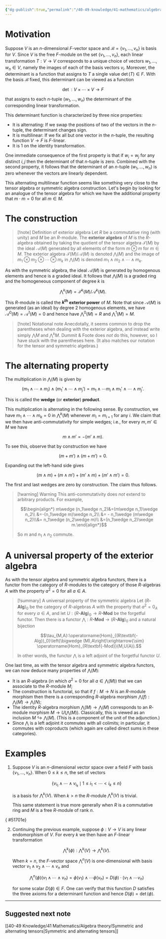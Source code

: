 ```yaml
---
{"dg-publish":true,"permalink":"/40-49-knowledge/41-mathematics/algebra-theory/exterior-algebras/","tags":["algebra_theory"],"updated":"2024-11-04T13:56:40-08:00"}
---
```


# Motivation

Suppose $V$ is an $n$-dimensional $F$-vector space and $\mathcal{B}=\{v_1,\ldots, v_n\}$ is basis for $V$. Since $V$ is the free $F$-module on the set $\{v_1,\ldots, v_n\}$, each linear transformation $T:V\to V$ corresponds to a unique choice of vectors $w_1,\ldots, w_n\in V$, namely the images of each of the basis vectors $v_i$. Moreover, the determinant is a function that assigns to $T$ a single value $\det(T)\in F$. With the basis $\mathcal{B}$ fixed, this determinant can be viewed as a function

$$\det:V\times \cdots \times V\to F$$

that assigns to each $n$-tuple $(w_1,\ldots, w_n)$ the determinant of the corresponding linear transformation.

This determinant function is characterized by three nice properties:
- It is alternating: If we swap the positions of two of the vectors in the $n$-tuple, the determinant changes sign.
- It is multilinear: If we fix all but one vector in the $n$-tuple, the resulting function $V\to F$ is $F$-linear.
- It is 1 on the identity transformation.

One immediate consequence of the first property is that if $w_i=w_j$ for any distinct $i, j$ then the determinant of that $n$-tuple is zero. Combined with the second property, it follows that the determinant of an $n$-tuple $(w_1,\ldots, w_n)$ is zero whenever the vectors are linearly dependent.

This alternating multilinear function seems like something very close to the tensor algebra or symmetric algebra construction. Let's begin by looking for an analogue of the tensor algebra for which we have the additional property that $m\cdot m=0$ for all $m\in M$.

# The construction

>[!note] Definition of exterior algebra
>Let $R$ be a commutative ring (with unity) and $M$ be an $R$-module. The **exterior algebra** of $M$ is the $R$-algebra obtained by taking the quotient of the tensor algebra $\mathcal{T}(M)$ by the ideal $\mathcal{A}(M)$ generated by all elements of the form $m\otimes m$ for $m\in M$. The exterior algebra $\mathcal{T}(M)/\mathcal{A}(M)$ is denoted $\bigwedge (M)$ and the image of $m_1\otimes m_2\otimes \cdots \otimes m_k$ in $\bigwedge (M)$ is denoted $m_1\wedge m_2\wedge \cdots \wedge m_k$.

As with the symmetric algebra, the ideal $\mathcal{A}(M)$ is generated by homogenous elements and hence is a graded ideal. It follows that $\bigwedge (M)$ is a graded ring and the homogeneous component of degree $k$ is

$$\bigwedge^{k} (M)=\mathcal{T}^k(M)/\mathcal{A}^k(M).$$

This $R$-module is called the **$k^{\text{th}}$ exterior power** of $M$. Note that since $\mathcal{A}(M)$ is generated (as an ideal) by degree 2 homogenous elements, we have $\mathcal{A}^0(M)=\mathcal{A}^1 (M) = 0$ and hence have $\bigwedge^0(M)=R$ and $\bigwedge^1(M)=M$.

> [!note] Notational note
> Anecdotally, it seems common to drop the parentheses when dealing with the exterior algebra, and instead write simply $\bigwedge M$ and $\bigwedge^k M$. Dummit & Foote does *not* do this, however, so I have stuck with the parentheses here. (It also matches our notation for the tensor and symmetric algebras.)

# The alternating property

The multiplication in $\bigwedge (M)$ is given by

$$(m_1\wedge \cdots \wedge m_i)\wedge (m_1'\wedge \cdots \wedge m_j')=m_1\wedge \cdots m_i\wedge m_1'\wedge \cdots \wedge m_j'.$$

This is called the **wedge** (or **exterior**) **product**.

This multiplication is alternating in the following sense. By construction, we have $m_1\wedge \cdots \wedge m_k = 0$ in $\bigwedge^k (M)$ whenever $m_i=m_{i+1}$ for any $i$. We claim that we then have anti-commutativity for simple wedges; i.e., for every $m, m'\in M$ we have

$$m\wedge m'=-(m'\wedge m).$$

To see this, observe that by construction we have

$$(m+m')\wedge (m+m')=0.$$

Expanding out the left-hand side gives

$$(m\wedge m)+(m\wedge m')+(m'\wedge m)+(m'\wedge m')=0.$$

The first and last wedges are zero by construction. The claim thus follows.

> [!warning] Warning
> This anti-commutativity does *not* extend to arbitrary products. For example,
> 
> $$\begin{align*} m\wedge (n_1\wedge n_2)&=(m\wedge n_1)\wedge n_2\\ &=-(n_1\wedge m)\wedge n_2\\ &= - n_1\wedge (m\wedge n_2)\\&= n_1\wedge (n_2\wedge m)\\ &=(n_1\wedge n_2)\wedge m.\end{align*}$$
> 
> So $m$ and $n_1\wedge n_2$ commute.

# A universal property of the exterior algebra

As with the tensor algebra and symmetric algebra functors, there is a functor from the category of $R$-modules to the category of those $R$-algebras $A$ with the property $a^2=0$ for all $a\in A$.

> [!summary] A universal property of the symmetric algebra
> Let $(R\textbf{-Alg})_0$ be the category of $R$-algebras $A$ with the property that $a^2=0_A$ for every $a\in A$, and let $U:(R\textbf{-Alg})_0\to R\textbf{-Mod}$ be the forgetful functor. Then there is a functor $\bigwedge:R\textbf{-Mod}\to (R\textbf{-Alg})_0$ and a natural bijection
> 
> $$\tau_{M,A}:\operatorname{Hom}_{(R\textbf{-Alg})_0}\left(\bigwedge (M),A\right)\xrightarrow{\sim} \operatorname{Hom}_{R\textbf{-Mod}}(M,U(A)).$$
> 
> In other words, the functor $\bigwedge$ is a left adjoint of the forgetful functor $U$.

One last time, as with the tensor algebra and symmetric algebra functors, we can now deduce many properties of $\bigwedge (M)$:
- It is an $R$-algebra (in which $a^2=0$ for all $a\in \bigwedge (M)$) that we can associate to the $R$-module $M$;
- The construction is functorial, so that if $f:M\to N$ is an $R$-module morphism then there is a corresponding $R$-algebra morphism $\bigwedge (f):\bigwedge (M)\to \bigwedge (N)$;
- The identity $R$-algebra morphism $\bigwedge (M)\to \bigwedge (M)$ corresponds to an $R$-module morphism $M\to U(\bigwedge (M))$. Classically, this is viewed as an inclusion $M\hookrightarrow \bigwedge (M)$. (This is a component of the unit of the adjunction.)
- Since $\bigwedge$ is a left adjoint it commutes with all colimits; in particular, it commutes with coproducts (which again are called direct sums in these categories).

# Examples

1. Suppose $V$ is an $n$-dimensional vector space over a field $F$ with basis $\{v_1,\ldots, v_n\}$. When $0\leq k\leq n$, the set of vectors
   
   $$\{v_{i_1}\wedge \cdots \wedge v_{i_k}\mid 1\leq i_1<\cdots < i_k\leq n\}$$
   
   is a basis for $\bigwedge^k (V)$. When $k>n$ the $R$-module $\bigwedge^k (V)$ is trivial.
   
   This same statement is true more generally when $R$ is a commutative ring and $M$ is a free $R$-module of rank $n$.

{ #51701e}

2. Continuing the previous example, suppose $\phi:V\to V$ is any linear endomorphism of $V$. For every $k$ we then have an $F$-linear transformation
   
   $$\bigwedge^k (\phi):\bigwedge^k(V)\to \bigwedge^k(V).$$
   
   When $k=n$, the $F$-vector space $\bigwedge^n (V)$ is one-dimensional with basis vector $v_1\wedge v_2\wedge \cdots \wedge v_n$ and
   
   $$\bigwedge^n(\phi)(v_1\wedge \cdots \wedge v_n)=\phi(v_1)\wedge \cdots \phi(v_n) = D(\phi)\cdot (v_1\wedge \cdots v_n)$$
   
   for some scalar $D(\phi)\in F$. One can verify that this function $D$ satisfies the three axioms for a determinant function and hence $D(\phi)=\det(\phi)$.

---

## Suggested next note

[[40-49 Knowledge/41 Mathematics/Algebra theory/Symmetric and alternating tensors\|Symmetric and alternating tensors]]